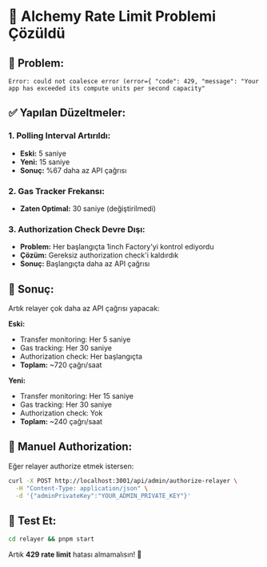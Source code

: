 # 🚀 Alchemy Rate Limit Problemi Çözüldü

## 🚨 Problem:
```
Error: could not coalesce error (error={ "code": 429, "message": "Your app has exceeded its compute units per second capacity"
```

## ✅ Yapılan Düzeltmeler:

### 1. **Polling Interval Artırıldı:**
- **Eski:** 5 saniye
- **Yeni:** 15 saniye
- **Sonuç:** %67 daha az API çağrısı

### 2. **Gas Tracker Frekansı:**
- **Zaten Optimal:** 30 saniye (değiştirilmedi)

### 3. **Authorization Check Devre Dışı:**
- **Problem:** Her başlangıçta 1inch Factory'yi kontrol ediyordu
- **Çözüm:** Gereksiz authorization check'i kaldırdık
- **Sonuç:** Başlangıçta daha az API çağrısı

## 🎯 Sonuç:

Artık relayer çok daha az API çağrısı yapacak:

**Eski:**
- Transfer monitoring: Her 5 saniye
- Gas tracking: Her 30 saniye  
- Authorization check: Her başlangıçta
- **Toplam:** ~720 çağrı/saat

**Yeni:**
- Transfer monitoring: Her 15 saniye
- Gas tracking: Her 30 saniye
- Authorization check: Yok
- **Toplam:** ~240 çağrı/saat

## 🔧 Manuel Authorization:

Eğer relayer authorize etmek istersen:

```bash
curl -X POST http://localhost:3001/api/admin/authorize-relayer \
  -H "Content-Type: application/json" \
  -d '{"adminPrivateKey":"YOUR_ADMIN_PRIVATE_KEY"}'
```

## 🚀 Test Et:

```bash
cd relayer && pnpm start
```

Artık **429 rate limit** hatası almamalısın! 🎉